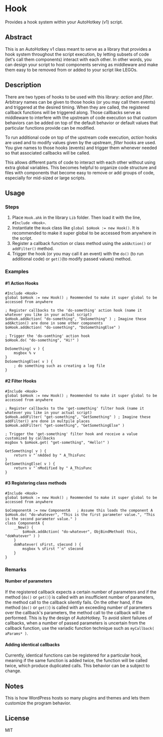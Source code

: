 # Hook
Provides a hook system within your AutoHotkey (v1) script.

## Abstract
This is an AutoHotkey v1 class meant to serve as a library that provides a hook system throughout the script execution, by letting subsets of code (let's call them components) interact with each other. In other words, you can design your script to host components serving as middleware and make them easy to be removed from or added to your script like LEGOs.

## Description
There are two types of hooks to be used with this library: _action_ and _filter_. Arbitrary names can be given to those hooks (or you may call them events) and triggered at the desired timing. When they are called, the registered callback functions will be triggered along. Those callbacks serve as middleware to interfere with the upstream of code execution so that custom behaviors can be added on top of the default behavior or default values that particular functions provide can be modified.

To run additional code on top of the upstream code execution, _action_ hooks are used and to modify values given by the upstream, _filter_ hooks are used. You give names to  those hooks (events) and trigger them whenever needed so that associated callbacks will be called.

This allows different parts of code to interact with each other without using extra global variables. This becomes helpful to organize code structure and files with components that become easy to remove or add groups of code, especially for mid-sized or large scripts.

## Usage
### Steps
1. Place `Hook.ahk` in the library `Lib` folder. Then load it with the line, `#Include <Hook>`.
2. Instantiate the `Hook` class like `global $oHook := new Hook()`. It is recommended to make it super global to be accessed from anywhere in the script.
3. Register a callback function or class method using the `addAction()` or `addFilter()` method.
4. Trigger the hook (or you may call it an event) with the `do()` (to run additional code) or `get()`(to modify passed values) method.

### Examples
#### #1 Action Hooks
```autohotkey
#Include <Hook>
global $oHook := new Hook() ; Reommended to make it super global to be accessed from anywhere

; Register callbacks to the 'do-something' action hook (name it whatever you like in your actual script)
$oHook.addAction( "do-something", "DoSomething" ) ; Imagine these addAction() are done in some other components
$oHook.addAction( "do-something", "DoSomethingElse" )

; Trigger the 'do-somthing' action hook
$oHook.do( "do-something", "Hi!" )

DoSomething( v ) {
    msgbox % v
}
DoSomethingElse( v ) {
    ; do something such as creating a log file
}
```
#### #2 Filter Hooks
```autohotkey
#Include <Hook>
global $oHook := new Hook() ; Reommended to make it super global to be accessed from anywhere

; Register callbacks to the 'get-something' filter hook (name it whatever you like in your actual script)
$oHook.addFilter( "get-something", "GetSomething" ) ; Imagine these addFilter() are done in multpile places
$oHook.addFilter( "get-something", "GetSomethingElse" )

; Trigger the 'get-something' filter hook and receive a value customized by callbacks
msgbox % $oHook.get( "get-something", "Hello!" )

GetSomething( v ) {
    return v "`nAdded by " A_ThisFunc
}
GetSomethingElse( v ) {
    return v "`nModified by " A_ThisFunc
}
```
#### #3 Registering class methods
```autohotkey
#Include <Hook>
global $oHook := new Hook() ; Reommended to make it super global to be accessed from anywhere

$oComponentA := new ComponentA   ; Assume this loads the component A
$oHook.do( "do-whatever", "This is the first parameter value.", "This is the second parameter value." )
class ComponentA {
    __New() {
        $oHook.addAction( "do-whatever", ObjBindMethod( this, "doWhatever" ) )
    }
    doWhatever( sFirst, sSecond ) {
        msgbox % sFirst "`n" sSecond
    }
}
```

### Remarks

#### Number of parameters
If the registered callback expects a certain number of parameters and if the method (`do()` or `get()`) is called with an insufficient number of parameters, the method call to the callback silently fails. On the other hand, if the method (`do()` or `get()`) is called with an exceeding number of parameters over the callback's parameters, the method call to the callback will be performed. This is by the design of AutoHotkey. To avoid silent failures of callbacks, when a number of passed parameters is uncertain from the callback function, use the variadic function technique such as `myCallback( aParams* )`.
#### Adding identical callbacks
Currently, identical functions can be registered for a particular hook, meaning if the same function is added twice, the function will be called twice, which produce duplicated calls. This behavior can be a subject to change.

## Notes
This is how WordPress hosts so many plugins and themes and lets them customize the program behavior.

## License
MIT
